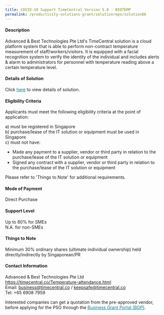 ```yaml
---
title: COVID-19 Support TimeCentral Version 5.0 - BIOTEMP
permalink: /productivity-solutions-grant/solutionrepo/solution86
---
```


#### Description

Advanced & Best Technologies Pte Ltd's TimeCentral solution is a cloud platform system that is able to perform non-contract temperature measurement of staff/workers/visitors. It is equipped with a facial recognition system to verify the identity of the individual and includes alerts & alarm to administrators for personnel with temperature reading above a certain temperature level.

#### Details of Solution

Click <a href='https://govassist.gobusiness.gov.sg/images/psg/Desensitised_Advanced_and_Best_Time_Central_Version_5.0_Covid_Annex_3_CR_wef_22_Oct_2020_Part_1.pdf' style='color:#037e8a'>here</a> to view details of solution.

#### Eligibility Criteria

Applicants must meet the following eligibility criteria at the point of application:

a) must be registered in Singapore <br>
b) purchase/lease of the IT solution or equipment must be used in Singapore <br>
c) must not have:
- Made any payment to a supplier, vendor or third party in relation to the purchase/lease of the IT solution or equipment
- Signed any contract with a supplier, vendor or third party in relation to the purchase/lease of the IT solution or equipment

Please refer to 'Things to Note' for additional requirements.

#### Mode of Payment
Direct Purchase

#### Support Level
Up to 80% for SMEs <br>
N.A. for non-SMEs

#### Things to Note
Minimum 30% ordinary shares (ultimate individual ownership) held directly/indirectly by Singaporean/PR

#### Contact Information
Advanced & Best Technologies Pte Ltd<br>https://timecentral.co/Temperature-attendance.html<br>Email: business@timecentral.co / keepsafe@timecentral.co<br>Tel: +65 6908 7959

Interested companies can get a quotation from the pre-approved vendor, before applying for the PSG through the <a target='_blank' style='color:#037e8a' href='https://www.businessgrants.gov.sg/'>Business Grant Portal (BGP)</a>.
